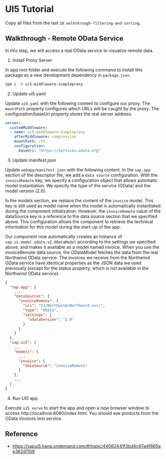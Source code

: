 # UI5 Tutorial

Copy all files from the last `18.walkthrough-filtering-and-sorting`.

## Walkthrough - Remote OData Service

In this step, we will access a real OData service to visualize remote data.

1. Install Proxy Server

In app root folder and execute the following command to install this package as a new development dependency in `package.json`.

```sh
npm i -D ui5-middleware-simpleproxy
```

2. Update ui5.yaml

Update `ui5.yaml` with the following content to configure our proxy. The `mountPath` property configures which URLs will be caught by the proxy. The configuration/baseUri property stores the real server address.

```yaml
server:
  customMiddleware:
  - name: ui5-middleware-simpleproxy
    afterMiddleware: compression
    mountPath: /V2
    configuration:
      baseUri: "https://services.odata.org"
```

3. Update manifest.json

Update `webapp/manifest.json` with the following content. In the `sap.app` section of the descriptor file, we add a `data source` configuration. With the `invoiceRemote` key, we specify a configuration object that allows automatic model instantiation. We specify the type of the service (OData) and the model version (2.0).

In the models section, we replace the content of the `invoice` model. This key is still used as model name when the model is automatically instantiated during the component initialization. However, the `invoiceRemote` value of the dataSource key is a reference to the data source section that we specified above. This configuration allows the component to retrieve the technical information for this model during the start-up of the app.

Our component now automatically creates an instance of `sap.ui.model.odata.v2.ODataModel` according to the settings we specified above, and makes it available as a model named invoice. When you use the invoiceRemote data source, the ODataModel fetches the data from the real Northwind OData service. The invoices we receive from the Northwind OData service have identical properties as the JSON data we used previously (except for the status property, which is not available in the Northwind OData service).

```json
{
  "sap.app": {
    ...
    "dataSources": {
      "invoiceRemote": {
        "uri": "V2/Northwind/Northwind.svc/",
        "type": "OData",
        "settings": {
          "odataVersion": "2.0"
        }
      }
    }
  },
  "sap.ui5": {
    ...
    "models": {
      ...
      "invoice": {
        "dataSource": "invoiceRemote"
      }
    },
    ...
  }
}
```

4. Run UI5 app

Execute `ui5 serve` to start the app and open a new browser window to access http://localhost:8080/index.html. You should see products from the OData invoices test service.

## Reference

- https://sapui5.hana.ondemand.com/#/topic/44062441f3bd4c67a4f665ae362d1109
